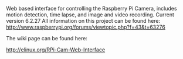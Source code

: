 Web based interface for controlling the Raspberry Pi Camera, includes motion detection, time lapse, and image and video recording.
Current version 6.2.27
All information on this project can be found here: http://www.raspberrypi.org/forums/viewtopic.php?f=43&t=63276

The wiki page can be found here:

http://elinux.org/RPi-Cam-Web-Interface
